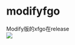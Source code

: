 # modifyfgo
Modify版的xfgo在release
<br>
<img src="https://github.com/heqyoufree/modifyfgo/blob/master/%E8%B5%9E%E5%8A%A9%E9%83%BD%E7%BB%99%E6%88%91%E8%B5%9E%E5%8A%A9.jpg"/>
